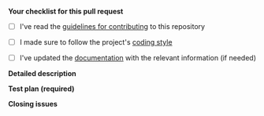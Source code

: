 <!-- Filling this template is mandatory -->

**Your checklist for this pull request**
- [ ] I've read the [guidelines for contributing](https://cutter.re/docs/contributing/code/getting-started.html) to this repository
- [ ] I made sure to follow the project's [coding style](https://cutter.re/docs/contributing/code/development-guidelines.html)
- [ ] I've updated the [documentation](https://cutter.re/docs/user-docs.html) with the relevant information (if needed)


**Detailed description**

<!-- Explain the **details** for making this change. Is a new feature implemented? What existing problem does the pull request solve? How does the pull request solve these issues? Please provide enough information so that others can review your pull request. -->

**Test plan (required)**

<!-- What steps should the reviewer take to test your pull request? Demonstrate that the code is solid. Example: The exact actions you made and their outcome. Add screenshots/videos if the pull request changes UI. This is your time to re-check that everything works and that you covered all the edge cases -->


<!-- **Code formatting**
Make sure you ran clang-format on your code before making the PR. Check our contribution guidelines here: https://cutter.re/docs/code.html -->

**Closing issues**

<!-- put "closes #XXXX" in your comment to auto-close the issue that your PR fixes (if such). -->
